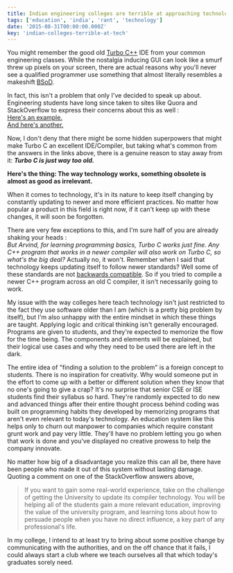 ```yaml
---
title: Indian engineering colleges are terrible at approaching technology
tags: ['education', 'india', 'rant', 'technology']
date: '2015-08-31T00:00:00.000Z'
key: 'indian-colleges-terrible-at-tech'
---
```


You might remember the good old [Turbo C++](https://en.wikipedia.org/wiki/Turbo_C%2B%2B) IDE from your common engineering classes. While the nostalgia inducing GUI can look like a smurf threw up pixels on your screen, there are actual reasons why you'll never see a qualified programmer use something that almost literally resembles a makeshift [BSoD](https://en.wikipedia.org/wiki/Blue_Screen_of_Death).

In fact, this isn't a problem that only I've decided to speak up about. Engineering students have long since taken to sites like Quora and StackOverflow to express their concerns about this as well : \
[Here's an example.](https://www.quora.com/Why-is-Turbo-C++-still-being-used-in-Indian-schools-and-colleges) \
[And here's another.](https://stackoverflow.com/questions/3920351/what-is-wrong-with-using-turbo-c)

Now, I don't deny that there might be some hidden superpowers that might make Turbo C an excellent IDE/Compiler, but taking what's common from the answers in the links above, there is a genuine reason to stay away from it: _**Turbo C is just way too old.**_

**Here's the thing: The way technology works, something obsolete is almost as good as irrelevant.**

When it comes to technology, it's in its nature to keep itself changing by constantly updating to newer and more efficient practices. No matter how popular a product in this field is right now, if it can't keep up with these changes, it will soon be forgotten.

There are very few exceptions to this, and I'm sure half of you are already shaking your heads : \
_But Arvind, for learning programming basics, Turbo C works just fine. Any C++ program that works in a newer compiler will also work on Turbo C, so what's the big deal?_
Actually no, it won't. Remember when I said that technology keeps updating itself to follow newer standards? Well some of these standards are not [backwards compatible](https://en.wikipedia.org/wiki/Backward_compatibility). So if you tried to compile a newer C++ program across an old C compiler, it isn't necessarily going to work.

My issue with the way colleges here teach technology isn't just restricted to the fact they use software older than I am (which is a pretty big problem by itself), but I'm also unhappy with the entire mindset in which these things are taught.
Applying logic and critical thinking isn't generally encouraged. Programs are given to students, and they're expected to memorize the flow for the time being. The components and elements will be explained, but their logical use cases and why they need to be used there are left in the dark.

The entire idea of "finding a solution to the problem" is a foreign concept to students. There is no inspiration for creativity. Why would someone put in the effort to come up with a better or different solution when they know that no one's going to give a crap? It's no surprise that senior CSE or ISE students find their syllabus so hard. They're randomly expected to do new and advanced things after their entire thought process behind coding was built on programming habits they developed by memorizing programs that aren't even relevant to today's technology.
An education system like this helps only to churn out manpower to companies which require constant grunt work and pay very little. They'll have no problem letting you go when that work is done and you've displayed no creative prowess to help the company innovate.

No matter how big of a disadvantage you realize this can all be, there have been people who made it out of this system without lasting damage. Quoting a comment on one of the StackOverflow answers above,

> If you want to gain some real-world experience, take on the challenge of getting the University to update its compiler technology. You will be helping all of the students gain a more relevant education, improving the value of the university program, and learning tons about how to persuade people when you have no direct influence, a key part of any professional's life.

In my college, I intend to at least try to bring about some positive change by communicating with the authorities, and on the off chance that it fails, I could always start a club where we teach ourselves all that which today's graduates sorely need.
